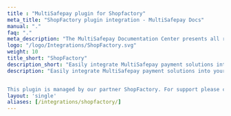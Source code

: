 ```yaml
---
title : "MultiSafepay plugin for Shopfactory"
meta_title: "ShopFactory plugin integration - MultiSafepay Docs"
manual: "."
faq: "."
meta_description: "The MultiSafepay Documentation Center presents all relevant information about our Plugins and API. You can also find support pages for payment methods, tools and general questions as well as the contact details of our Support and Integration Teams."
logo: "/logo/Integrations/ShopFactory.svg"
weight: 10
title_short: "ShopFactory"
description_short: "Easily integrate MultiSafepay payment solutions into your ShopFactory webshop with the free plugin."
description: "Easily integrate MultiSafepay payment solutions into your ShopFactory webshop with the free plugin.


This plugin is managed by our partner ShopFactory. For support please contact [ShopFactory](https://www.shopfactory.nl/contents/nl/d122.html) directly."
layout: 'single'
aliases: [/integrations/shopfactory/]
---
```

